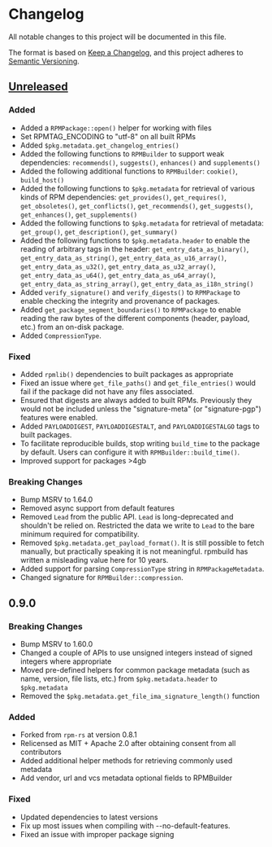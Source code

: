# Changelog
All notable changes to this project will be documented in this file.

The format is based on [Keep a Changelog](https://keepachangelog.com/en/1.0.0/),
and this project adheres to [Semantic Versioning](https://semver.org/spec/v2.0.0.html).

## [Unreleased]

### Added

- Added a `RPMPackage::open()` helper for working with files
- Set RPMTAG_ENCODING to "utf-8" on all built RPMs
- Added `$pkg.metadata.get_changelog_entries()`
- Added the following functions to `RPMBuilder` to support weak dependencies: `recommends()`,
  `suggests()`, `enhances()` and `supplements()`
- Added the following additional functions to `RPMBuilder`: `cookie()`, `build_host()`
- Added the following functions to `$pkg.metadata` for retrieval of various kinds of RPM
  dependencies: `get_provides()`, `get_requires()`, `get_obsoletes()`, `get_conflicts()`,
  `get_recommends()`, `get_suggests()`, `get_enhances()`, `get_supplements()`
- Added the following functions to `$pkg.metadata` for retrieval of metadata: `get_group()`,
  `get_description()`, `get_summary()`
- Added the following functions to `$pkg.metadata.header` to enable the reading of arbitrary
  tags in the header: `get_entry_data_as_binary()`, `get_entry_data_as_string()`,
  `get_entry_data_as_u16_array()`, `get_entry_data_as_u32()`, `get_entry_data_as_u32_array()`,
  `get_entry_data_as_u64()`, `get_entry_data_as_u64_array()`, `get_entry_data_as_string_array()`,
  `get_entry_data_as_i18n_string()`
- Added `verify_signature()` and `verify_digests()` to `RPMPackage` to enable checking the integrity
  and provenance of packages.
- Added `get_package_segment_boundaries()` to `RPMPackage` to enable reading the raw bytes of the
  different components (header, payload, etc.) from an on-disk package.
- Added `CompressionType`.

### Fixed

- Added `rpmlib()` dependencies to built packages as appropriate
- Fixed an issue where `get_file_paths()` and `get_file_entries()` would fail if the package
  did not have any files associated.
- Ensured that digests are always added to built RPMs. Previously they would not be included unless
  the "signature-meta" (or "signature-pgp") features were enabled.
- Added `PAYLOADDIGEST`, `PAYLOADDIGESTALT`, and `PAYLOADDIGESTALGO` tags to built packages.
- To facilitate reproducible builds, stop writing `build_time` to the package by default.
  Users can configure it with `RPMBuilder::build_time()`.
- Improved support for packages >4gb

### Breaking Changes

- Bump MSRV to 1.64.0
- Removed async support from default features
- Removed `Lead` from the public API. `Lead` is long-deprecated and shouldn't be relied on.
  Restricted the data we write to `Lead` to the bare minimum required for compatibility.
- Removed `$pkg.metadata.get_payload_format()`. It is still possible to fetch manually, but
  practically speaking it is not meaningful. rpmbuild has written a misleading value here for
  10 years.
- Added support for parsing `CompressionType` string in `RPMPackageMetadata`.
- Changed signature for `RPMBuilder::compression`.

## 0.9.0

### Breaking Changes

- Bump MSRV to 1.60.0
- Changed a couple of APIs to use unsigned integers instead of signed integers where appropriate
- Moved pre-defined helpers for common package metadata (such as name, version, file lists, etc.)
  from `$pkg.metadata.header` to `$pkg.metadata`
- Removed the `$pkg.metadata.get_file_ima_signature_length()` function

### Added

- Forked from `rpm-rs` at version 0.8.1
- Relicensed as MIT + Apache 2.0 after obtaining consent from all contributors
- Added additional helper methods for retrieving commonly used metadata
- Add vendor, url and vcs metadata optional fields to RPMBuilder

### Fixed

- Updated dependencies to latest versions
- Fix up most issues when compiling with --no-default-features.
- Fixed an issue with improper package signing

[Unreleased]: https://github.com/rpm-rs/rpm-rs/compare/vTODO...HEAD

